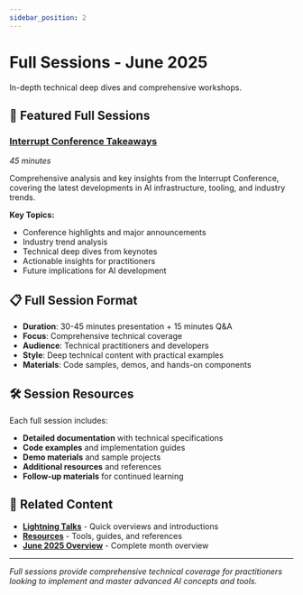 ```yaml
---
sidebar_position: 2
---
```


# Full Sessions - June 2025

In-depth technical deep dives and comprehensive workshops.

## 🎯 **Featured Full Sessions**

### **[Interrupt Conference Takeaways](./interrupt-conference-takeaways.md)**
*45 minutes*

Comprehensive analysis and key insights from the Interrupt Conference, covering the latest developments in AI infrastructure, tooling, and industry trends.

**Key Topics:**
- Conference highlights and major announcements
- Industry trend analysis
- Technical deep dives from keynotes
- Actionable insights for practitioners
- Future implications for AI development

## 📋 **Full Session Format**

- **Duration**: 30-45 minutes presentation + 15 minutes Q&A
- **Focus**: Comprehensive technical coverage
- **Audience**: Technical practitioners and developers
- **Style**: Deep technical content with practical examples
- **Materials**: Code samples, demos, and hands-on components

## 🛠️ **Session Resources**

Each full session includes:
- **Detailed documentation** with technical specifications
- **Code examples** and implementation guides
- **Demo materials** and sample projects
- **Additional resources** and references
- **Follow-up materials** for continued learning

## 🔗 **Related Content**

- **[Lightning Talks](../lightning-talks/)** - Quick overviews and introductions
- **[Resources](../resources/)** - Tools, guides, and references
- **[June 2025 Overview](../index.md)** - Complete month overview

---

*Full sessions provide comprehensive technical coverage for practitioners looking to implement and master advanced AI concepts and tools.*
